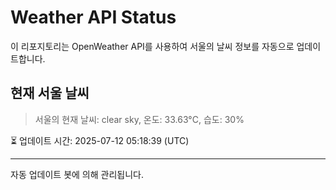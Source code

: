 
# Weather API Status

이 리포지토리는 OpenWeather API를 사용하여 서울의 날씨 정보를 자동으로 업데이트합니다.

## 현재 서울 날씨
> 서울의 현재 날씨: clear sky, 온도: 33.63°C, 습도: 30%

⏳ 업데이트 시간: 2025-07-12 05:18:39 (UTC)

---
자동 업데이트 봇에 의해 관리됩니다.
